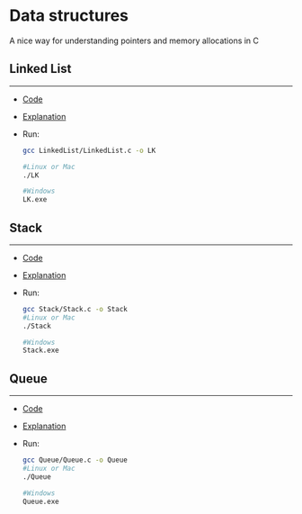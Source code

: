 # **Data structures**

A nice way for understanding pointers and memory allocations in C

## **Linked List**

<hr>

- <a href="./LinkedList/LinkedList.c">Code</a>
- <a href="https://www.edureka.co/blog/linked-list-in-c/#:~:text=What%20is%20Linked%20List%20in,which%20is%20called%20a%20node.">Explanation</a>

- Run:

  ```sh
  gcc LinkedList/LinkedList.c -o LK

  #Linux or Mac
  ./LK

  #Windows
  LK.exe
  ```

## **Stack**

<hr>

- <a href="./Stack/Stack.c">Code</a>
- <a href="https://www.geeksforgeeks.org/stack-data-structure/">Explanation</a>

- Run:

  ```sh
  gcc Stack/Stack.c -o Stack
  #Linux or Mac
  ./Stack

  #Windows
  Stack.exe
  ```

## **Queue**

<hr>

- <a href="./Queue/Queue.c">Code</a>
- <a href="https://www.geeksforgeeks.org/queue-data-structure/">Explanation</a>

- Run:

  ```sh
  gcc Queue/Queue.c -o Queue
  #Linux or Mac
  ./Queue

  #Windows
  Queue.exe
  ```
